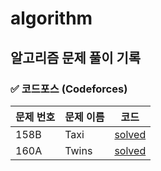 # algorithm

## 알고리즘 문제 풀이 기록

### ✅ 코드포스 (Codeforces)
| 문제 번호 | 문제 이름 | 코드 |
|----------|----------|------|
| 158B | Taxi | [solved](codeforces/Taxi.py) |
| 160A | Twins | [solved](codeforces/Twins.py) |